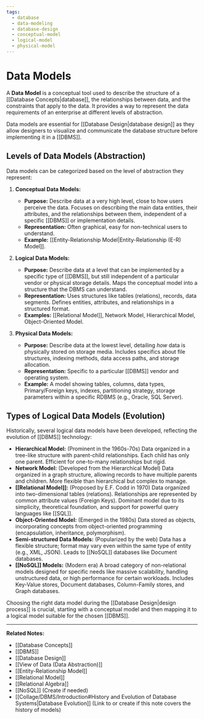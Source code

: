 ```yaml
---
tags:
  - database
  - data-modeling
  - database-design
  - conceptual-model
  - logical-model
  - physical-model
---
```


# Data Models

A **Data Model** is a conceptual tool used to describe the structure of a [[Database Concepts|database]], the relationships between data, and the constraints that apply to the data. It provides a way to represent the data requirements of an enterprise at different levels of abstraction.

Data models are essential for [[Database Design|database design]] as they allow designers to visualize and communicate the database structure before implementing it in a [[DBMS]].

## Levels of Data Models (Abstraction)

Data models can be categorized based on the level of abstraction they represent:

1.  **Conceptual Data Models:**
    * **Purpose:** Describe data at a very high level, close to how users perceive the data. Focuses on describing the main data entities, their attributes, and the relationships between them, independent of a specific [[DBMS]] or implementation details.
    * **Representation:** Often graphical, easy for non-technical users to understand.
    * **Example:** [[Entity-Relationship Model|Entity-Relationship (E-R) Model]].

2.  **Logical Data Models:**
    * **Purpose:** Describe data at a level that can be implemented by a specific type of [[DBMS]], but still independent of a particular vendor or physical storage details. Maps the conceptual model into a structure that the DBMS can understand.
    * **Representation:** Uses structures like tables (relations), records, data segments. Defines entities, attributes, and relationships in a structured format.
    * **Examples:** [[Relational Model]], Network Model, Hierarchical Model, Object-Oriented Model.

3.  **Physical Data Models:**
    * **Purpose:** Describe data at the lowest level, detailing *how* data is physically stored on storage media. Includes specifics about file structures, indexing methods, data access paths, and storage allocation.
    * **Representation:** Specific to a particular [[DBMS]] vendor and operating system.
    * **Example:** A model showing tables, columns, data types, Primary/Foreign keys, indexes, partitioning strategy, storage parameters within a specific RDBMS (e.g., Oracle, SQL Server).

## Types of Logical Data Models (Evolution)

Historically, several logical data models have been developed, reflecting the evolution of [[DBMS]] technology:

* **Hierarchical Model:** (Prominent in the 1960s-70s) Data organized in a tree-like structure with parent-child relationships. Each child has only one parent. Efficient for one-to-many relationships but rigid.
* **Network Model:** (Developed from the Hierarchical Model) Data organized in a graph structure, allowing records to have multiple parents and children. More flexible than hierarchical but complex to manage.
* **[[Relational Model]]:** (Proposed by E.F. Codd in 1970) Data organized into two-dimensional tables (relations). Relationships are represented by common attribute values (Foreign Keys). Dominant model due to its simplicity, theoretical foundation, and support for powerful query languages like [[SQL]].
* **Object-Oriented Model:** (Emerged in the 1980s) Data stored as objects, incorporating concepts from object-oriented programming (encapsulation, inheritance, polymorphism).
* **Semi-structured Data Models:** (Popularized by the web) Data has a flexible structure; format may vary even within the same type of entity (e.g., XML, JSON). Leads to [[NoSQL]] databases like Document databases.
* **[[NoSQL]] Models:** (Modern era) A broad category of non-relational models designed for specific needs like massive scalability, handling unstructured data, or high performance for certain workloads. Includes Key-Value stores, Document databases, Column-Family stores, and Graph databases.

Choosing the right data model during the [[Database Design|design process]] is crucial, starting with a conceptual model and then mapping it to a logical model suitable for the chosen [[DBMS]].

---
**Related Notes:**
* [[Database Concepts]]
* [[DBMS]]
* [[Database Design]]
* [[View of Data (Data Abstraction)]]
* [[Entity-Relationship Model]]
* [[Relational Model]]
* [[Relational Algebra]]
* [[NoSQL]] (Create if needed)
* [[Collage/DBMS/Introduction#History and Evolution of Database Systems|Database Evolution]] (Link to or create if this note covers the history of models)